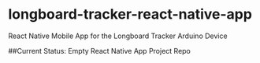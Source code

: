 # longboard-tracker-react-native-app
React Native Mobile App for the Longboard Tracker Arduino Device

##Current Status: Empty React Native App Project Repo
